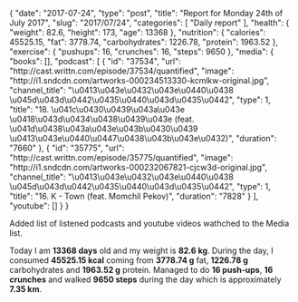 {
    "date": "2017-07-24",
    "type": "post",
    "title": "Report for Monday 24th of July 2017",
    "slug": "2017\/07\/24",
    "categories": [
        "Daily report"
    ],
    "health": {
        "weight": 82.6,
        "height": 173,
        "age": 13368
    },
    "nutrition": {
        "calories": 45525.15,
        "fat": 3778.74,
        "carbohydrates": 1226.78,
        "protein": 1963.52
    },
    "exercise": {
        "pushups": 16,
        "crunches": 16,
        "steps": 9650
    },
    "media": {
        "books": [],
        "podcast": [
            {
                "id": "37534",
                "url": "http:\/\/cast.writtn.com\/episode\/37534\/quantified",
                "image": "http:\/\/i1.sndcdn.com\/artworks-000234513330-kcmlkw-original.jpg",
                "channel_title": "\u0413\u043e\u0432\u043e\u0440\u0438 \u045d\u043d\u0442\u0435\u0440\u043d\u0435\u0442",
                "type": 1,
                "title": "18. \u041c\u0430\u0439\u043a\u043e \u0418\u043d\u0434\u0438\u0439\u043e (feat. \u041d\u0438\u043a\u043e\u043b\u0430\u0439 \u0413\u043e\u0440\u0447\u0438\u043b\u043e\u0432)",
                "duration": "7660"
            },
            {
                "id": "35775",
                "url": "http:\/\/cast.writtn.com\/episode\/35775\/quantified",
                "image": "http:\/\/i1.sndcdn.com\/artworks-000232067821-cjcw3d-original.jpg",
                "channel_title": "\u0413\u043e\u0432\u043e\u0440\u0438 \u045d\u043d\u0442\u0435\u0440\u043d\u0435\u0442",
                "type": 1,
                "title": "16. K - Town (feat. Momchil Pekov)",
                "duration": "7828"
            }
        ],
        "youtube": []
    }
}

Added list of listened podcasts and youtube videos wathched to the Media list.


Today I am <strong>13368 days</strong> old and my weight is <strong>82.6 kg</strong>. During the day, I consumed <strong>45525.15 kcal</strong> coming from <strong>3778.74 g</strong> fat, <strong>1226.78 g</strong> carbohydrates and <strong>1963.52 g</strong> protein. Managed to do <strong>16 push-ups</strong>, <strong>16 crunches</strong> and walked <strong>9650 steps</strong> during the day which is approximately <strong>7.35 km</strong>.